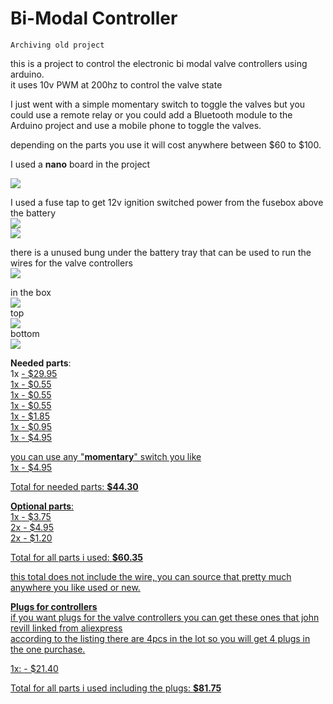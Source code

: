 # Bi-Modal Controller

`Archiving old project`

this is a project to control the electronic bi modal valve controllers using arduino.<br>
it uses 10v PWM at 200hz to control the valve state<br>

I just went with a simple momentary switch to toggle the valves but you could use a remote relay or you could add a Bluetooth module to the Arduino project and use a mobile phone to toggle the valves.<br>

depending on the parts you use it will cost anywhere between $60 to $100.<br>

I used a <b>nano</b> board in the project<br>

<img src=https://image.ibb.co/dSGKdA/schematic.jpg><br>


I used a fuse tap to get 12v ignition switched power from the fusebox above the battery<br>
<img src=https://image.ibb.co/g7WLZe/fuse_tap.jpg><br>
<img src=https://image.ibb.co/jJ6XfK/fuse-diag.jpg><br>

there is a unused bung under the battery tray that can be used to run the wires for the valve controllers<br>
<img src=https://image.ibb.co/gVpJLK/bung_under_battery.jpg><br>

in the box<br>
<img src=https://image.ibb.co/nC0iiA/in-box.jpg><br>
top<br>
<img src=https://image.ibb.co/fyGZqq/top.jpg><br>
bottom<br>
<img src=https://image.ibb.co/krisbV/bottom.jpg><br>




<b>Needed parts</b>:<br>
1x <a href=https://www.jaycar.com.au/duinotech-nano-board-arduino-compatible/p/XC4414>  -  $29.95<br>
1x <a href=https://www.jaycar.com.au/1k-ohm-0-5-watt-metal-film-resistors-pack-of-8/p/RR0572>  -  $0.55<br>
1x <a href=https://www.jaycar.com.au/1-5k-ohm-0-5-watt-metal-film-resistors-pack-of-8/p/RR0576>  -  $0.55<br>
1x <a href=https://www.jaycar.com.au/10k-ohm-0-5-watt-metal-film-resistors-pack-of-8/p/RR0596>  -  $0.55<br>
1x <a href=https://www.jaycar.com.au/7812-12v-1a-voltage-regulator-to-220/p/ZV1512>  -  $1.85<br>
1x <a href=https://www.jaycar.com.au/bc639-npn-transistor/p/ZT2179>  -  $0.95<br>
1x <a href=https://www.jaycar.com.au/double-mini-blade-fuse-socket-wire-tap/p/SF5125>  -  $4.95<br>

you can use any "<b>momentary</b>" switch you like<br>
1x <a href=https://www.jaycar.com.au/ip67-rated-dome-pushbutton-switch-black/p/SP0656>  -  $4.95<br>

Total for needed parts: <b>$44.30<br>


Optional parts</b>:<br>
1x <a href=https://www.jaycar.com.au/bulkhead-black-88-x-69-x-33mm/p/HB6075>  -  $3.75<br>
2x <a href=https://www.jaycar.com.au/small-breadboard-layout-prototyping-board/p/HP9570>  -  $4.95<br>
2x <a href=https://www.jaycar.com.au/2-way-pcb-mount-screw-terminals-5mm-pitch/p/HM3172>  -  $1.20<br>

Total for all parts i used: <b>$60.35</b><br>

this total does not include the wire, you can source that pretty much anywhere you like used or new.


<b>Plugs for controllers</b><br>
if you want plugs for the valve controllers you can get these ones that john revill linked from aliexpress<br>
according to the listing there are 4pcs in the lot so you will get 4 plugs in the one purchase.<br>

1x: <a href=https://www.aliexpress.com/item/4pcs-lot-5-Pin-Way-Nitrox-Sensor-Plug-Mass-Air-Flow-Sensor-Meter-MAF-Connector-Socket/32850617234.html>  -  $21.40<br>


Total for all parts i used including the plugs: <b>$81.75</b><br>
